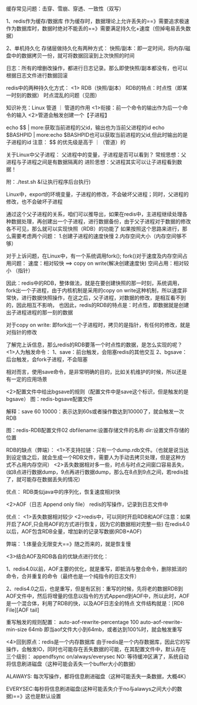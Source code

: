 缓存常见问题：击穿、雪崩、穿透、一致性（双写）

1、redis作为缓存/数据库
作为缓存时，数据理论上允许丢失的==》需要追求极速
作为数据库时，数据时绝对不能丢的==》需要满足持久化+速度（但掉电易丢失数据）

2、单机持久化
存储层做持久化有两种方式：
快照/副本：即一定时间，将内存/磁盘中的数据拷贝一份，就可将数据回滚到上次快照的时间

日志：所有的增删改操作，都进行日志记录。那么即使快照/副本都没有，也可以根据日志文件进行数据回滚

redis中的两种持久化方式：
<1> RDB（快照/副本）
RDB的特点：时点性（即某一时刻的数据）
时点混乱的问题（见图）

知识补充：Linux 管道 ｜
管道的作用
<1>衔接：前一个命令的输出作为后一个命令的输入
<2>管道会触发创建一个【子进程】

echo $$ | more:获取当前进程的父id，输出也为当前父进程的id
echo $BASHPID | more:echo $BASHPID也可以获取当前进程的父id,但此时输出的是子进程的id
注意：
$$ 的优先级是高于 ｜（管道）的
 
关于Linux中父子进程：
父进程中的变量，子进程是否可以看到？
常规思想：父进程与子进程之间是有数据隔离的
进阶思想：父进程其实可以让子进程看到数据！

附：./test.sh &(让执行程序后台执行)

Linux中，export的环境变量，子进程的修改，不会破坏父进程；同时，父进程的修改，也不会破坏子进程

通过这个父子进程的关系，咱们可以推导出，如果在redis中，主进程继续处理各种数据处理，再创建出一个子进程，进行数据备份，由于父子进程对于数据的修改各不可见，那么就可以实现快照（RDB）的功能了
如果按照这个思路来进行，那么需要考虑两个问题：
1.创建子进程的速度快慢
2.内存空间大小（内存空间够不够） 

对于上诉问题，在Linux中，有一个系统调用fork();
fork()对于速度及内存空间占用问题：
速度：相对较快 ==> copy on write(解决创建速度快)
空间占用：相对较小 （指针）

因此：redis中的RDB，整体做法，就是在要创建快照的那一时刻，系统调用，fork出一个子进程，由于内核机制是采用的copy on write这种机制，所以速度非常快，进行数据快照操作，在这之后，父子进程，对数据的修改，是相互看不到的，因此相互不影响，
也因此，redis的RDB的特点是：时点性，即数据就是创建出子进程进程的那一刻的数据

对于copy on write:
即fork出一个子进程时，拷贝的是指针，有任何的修改，就是对指针的修改

了解完上诉信息，那么redis的RDB要落一个时点性的数据，是怎么实现的呢？
<1>人为触发命令：
1、save：前台触发，会阻塞redis的其他交互
2、bgsave：后台触发，会fork子进程，不会阻塞

相对而言，使用save命令，是非常明确的目的，比如关机维护的时候，所以还是有一定的应用场景

<2>配置文件中给出bgsave的规则（配置文件中是save这个标识，但是触发的是bgsave）
图：redis-bgsave配置文件

解释：save 60 10000：表示达到60s或者操作数达到10000了，就会触发一次RDB 

图：redis-RDB配置文件02
dbfilename:设置存储文件的名称
dir:设置文件存储的位置


RDB的缺点（弊端）：
<1>不支持拉链：只有一个dump.rdb文件。（也就是说当达到设定值之后，就会生成一个RDB文件，需要人为手动去拷贝处理，但是这种方式不占用内存空间）
<2>丢失数据相对多一些，时点与时点之间窗口容易丢失，(如8点进行数据dump，9点再进行数据dump，那么在8点到9点之间，若redis挂了，就可能存在数据丢失的情况）

优点：
RDB类似java中的序列化，恢复速度相对快



<2>AOF（日志 Append only file）
redis的写操作，记录到日志文件中

优点：
<1>丢失数据相对较少
<2>redis中，可以同时开启RDB和AOF(注意：如果开启了AOF,只会用AOF的方式进行恢复，因为它的数据相对完整一些)
在redis4.0以后，AOF包含RDB全量，增加新的记录写数据(RDB+AOF)

弊端：
1.体量会无限变大==》随之而来的，就是恢复慢

<3>结合AOF及RDB各自的优缺点进行优化：

1、redis4.0以前，AOF主要的优化，就是重写，即抵消与整合命令，删除抵消的命令，合并重复的命令（最终也是一个纯指令的日志文件）

2、redis4.0之后，也是重写，但是有区别：重写的时候，先将老的数据RDB到AOF文件中，然后将增量的信息以指令的方式Append到AOF中，所以此时，AOF是一个混合体，利用了RDB的快，以及AOF日志全的特点
文件结构就是：[RDB File][AOF tail]

重写触发的规则配置：
auto-aof-rewrite-percentage 100
auto-aof-rewrite-min-size 64mb
即当aof文件大小到64mb，或者达到100%时，就会触发重写


<4>回到原点：redis是一个内存数据库
由于redis是一个内存数据库，因此它的写操作，会触发IO，同时也可能存在丢失数据的可能，在其配置文件中，默认存在三个级别：
appendfsync on/always/everysec
NO: 等待缓冲区满了，系统自动将信息刷进磁盘（这种可能会丢失一个buffer大小的数据）

ALAWAYS: 每次写操作，都将信息刷进磁盘（这种可能丢失一条数据，大概4K）

EVERYSEC:每秒将信息刷进磁盘(这种可能丢失介于no与alawys之间大小的数据)==》这也是默认设置









